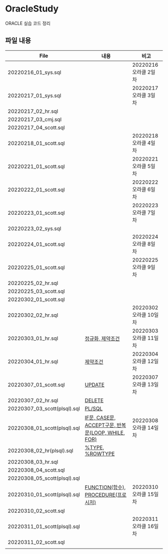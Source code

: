 # OracleStudy
ORACLE 실습 코드 정리
## 파일 내용 

| File | 내용 | 비고 |
| ---- | ---- | ---- |
| 20220216_01_sys.sql |  | 20220216 오라클 2일 차 |
| 20220217_01_sys.sql |  | 20220217 오라클 3일 차 |
| 20220217_02_hr.sql |  |  |
| 20220217_03_cmj.sql |  |  |
| 20220217_04_scott.sql |  |  |
| 20220218_01_scott.sql |  | 20220218 오라클 4일 차 |
| 20220221_01_scott.sql |  | 20220221 오라클 5일 차 |
| 20220222_01_scott.sql |  | 20220222 오라클 6일 차 |
| 20220223_01_scott.sql |  | 20220223 오라클 7일 차 |
| 20220223_02_sys.sql |  |  |
| 20220224_01_scott.sql |  | 20220224 오라클 8일 차 |
| 20220225_01_scott.sql |  | 20220225 오라클 9일 차 |
| 20220225_02_hr.sql |  |  |
| 20220225_03_scott.sql |  |  |
| 20220302_01_scott.sql |  |  |
| 20220302_02_hr.sql |  | 20220302 오라클 10일 차 |
| 20220303_01_hr.sql | [정규화, 제약조건](https://github.com/onpul/OracleStudy/blob/main/20220303_01_hr.sql) | 20220303 오라클 11일 차 |
| 20220304_01_hr.sql | [제약조건](https://github.com/onpul/OracleStudy/blob/main/20220304_01_hr.sql) | 20220304 오라클 12일 차 |
| 20220307_01_scott.sql | [UPDATE](https://github.com/onpul/OracleStudy/blob/main/20220307_01_scott.sql) | 20220307 오라클 13일 차 |
| 20220307_02_hr.sql | [DELETE](https://github.com/onpul/OracleStudy/blob/main/20220307_02_hr.sql) |  |
| 20220307_03_scott(plsql).sql | [PL/SQL](https://github.com/onpul/OracleStudy/blob/main/20220307_03_scott(plsql).sql) |  |
| 20220308_01_scott(plsql).sql | [IF문, CASE문, ACCEPT구문, 반복문(LOOP, WHILE, FOR) ](https://github.com/onpul/OracleStudy/blob/main/20220308_01_scott(plsql).sql) | 20220308 오라클 14일 차 |
| 20220308_02_hr(plsql).sql | [ %TYPE, %ROWTYPE ](https://github.com/onpul/OracleStudy/blob/main/20220308_02_hr(plsql).sql) |  |
| 20220308_03_hr.sql |  |  |
| 20220308_04_scott.sql |  |  |
| 20220308_05_scott(plsql).sql |  |  |
| 20220310_01_scott(plsql).sql | [FUNCTION(함수), PROCEDURE(프로시저)](https://github.com/onpul/OracleStudy/blob/main/20220310_01_scott(plsql).sql) | 20220310 오라클 15일 차 |
| 20220310_02_scott.sql |  |  |
| 20220311_01_scott(plsql).sql |  | 20220311 오라클 16일 차 |
| 20220311_02_scott.sql |  |  |
|  |  |  |

